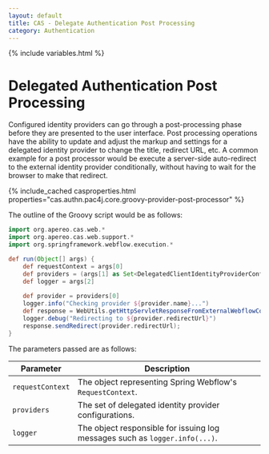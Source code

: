 ```yaml
---
layout: default
title: CAS - Delegate Authentication Post Processing
category: Authentication
---
```


{% include variables.html %}

# Delegated Authentication Post Processing

Configured identity providers can go through a post-processing phase before they are presented to 
the user interface. Post processing operations have the ability to update and adjust the markup and
settings for a delegated identity provider to change the title, redirect URL, etc. A common example
for a post processor would be execute a server-side auto-redirect to 
the external identity provider conditionally, without having to wait for 
the browser to make that redirect.

{% include_cached casproperties.html properties="cas.authn.pac4j.core.groovy-provider-post-processor" %}

The outline of the Groovy script would be as follows:
                                                         
```groovy
import org.apereo.cas.web.*
import org.apereo.cas.web.support.*
import org.springframework.webflow.execution.*

def run(Object[] args) {
    def requestContext = args[0]
    def providers = (args[1] as Set<DelegatedClientIdentityProviderConfiguration>)
    def logger = args[2]
    
    def provider = providers[0]
    logger.info("Checking provider ${provider.name}...")
    def response = WebUtils.getHttpServletResponseFromExternalWebflowContext(requestContext)
    logger.debug("Redirecting to ${provider.redirectUrl}")
    response.sendRedirect(provider.redirectUrl);
}
```

The parameters passed are as follows:

| Parameter             | Description
|-----------------------|-----------------------------------------------------------------------
| `requestContext`      | The object representing Spring Webflow's `RequestContext`. 
| `providers`           | The set of delegated identity provider configurations.
| `logger`              | The object responsible for issuing log messages such as `logger.info(...)`.


